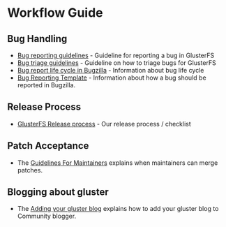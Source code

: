 # Workflow Guide

Bug Handling
------------

-   [Bug reporting guidelines](./Bug-Reporting-Guidelines.md) -
    Guideline for reporting a bug in GlusterFS
-   [Bug triage guidelines](./Bug-Triage.md) - Guideline on how to
    triage bugs for GlusterFS
-   [Bug report life cycle in
    Bugzilla](./Bug-report-Life-Cycle.md) - Information about bug
    life cycle
-   [Bug Reporting Template](./Bug-reporting-template.md) -
    Information about how a bug should be reported in Bugzilla.

Release Process
---------------

-   [GlusterFS Release process](./GlusterFS-Release-process.md) -
    Our release process / checklist

Patch Acceptance
----------------

-   The [Guidelines For
    Maintainers](./Guidelines-For-Maintainers.md) explains when
    maintainers can merge patches.

Blogging about gluster
----------------

-   The [Adding your gluster blog](./Adding-your-blog.md) explains how to add your
gluster blog to Community blogger.

